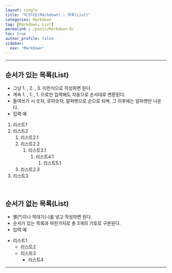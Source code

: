 ```yaml
---
layout: single
title: "마크다운(Markdown) : 목록(List)"
categories: Markdown
tag: [Markdown, List]
permalink : /posts/Markdown-6/
toc: true
author_profile: false
sidebar:
  nav: "MarkDown"
---
```


<hr>

## 순서가 있는 목록(List)

* 그냥 1. , 2. , 3. 이런식으로 작성하면 된다.
* 계속 1. , 1. , 1. 으로만 입력해도 자동으로 순서대로 변환된다.
* 들여쓰기 시 숫자, 로마숫자, 알파벳으로 순으로 되며, 그 이후에는 알파벳만 나온다.
* 입력 예

<string> 

1. 리스트1
2. 리스트2
    1. 리스트2.1
    1. 리스트2.2
        1. 리스트3.1
            1. 리스트4.1
                1. 리스트5.1
    1. 리스트2.3
3. 리스트3 
 
</string>
<br>
  
## 순서가 없는 목록(List)

* 별(\*)이나 작대기(\-)를 넣고 작성하면 된다.
* 순서가 있는 목록과 마찬가지로 총 3개의 기호로 구분된다.
* 입력 예

<string>

* 리스트1
  *  리스트2
    * 리스트3
      * 리스트4  
    
</string>
<hr>